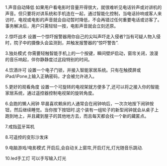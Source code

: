 1.声音自动降低
如果用户看电影时音量开得很大，就很难听见电话铃声或对讲机的声音。但只要将对讲系统和手机连在一起，通过智能化控制，当电话铃响或客人来访时，电视或电影的声音就会自动暂时降低，不会再错过任何重要电话或访客了。事务解决后，用户只需轻轻一按，电影声音就会立刻还原。


2.惊吓战术
设置一个惊吓报警器用你自己的尖叫声吓走入侵者?当有可疑人物入侵时，院子中的摄像头会监测到，并触发报警器的“惊吓警告”.

3.独处模式
你需要轻触智能手机上的一个按键，瞬间壁炉启动，窗帘关闭，浪漫的音乐响起，伴你静静度过这段特别的时间。

4.饮酒许可
设置一个电子门锁，并接入智能家居系统。只有在触摸屏或iPad/iPone上输入正确密码，才会被允许进入。

5.更好的观看角度
设置一个可旋转的电视架就方便多了,还可以将之接入你的智能家居系统，通过遥控器控制电视架的旋转角度。

6.会跑的懒人闹钟
早晨喜欢赖床的人通常会在闹钟响后，一次次地按下闹钟按钮，然后继续睡觉。当你按下按钮时.这个装有一组轮子的新型闹钟就会从桌子上跑到地上，并且藏到屋子的其他地方去，而且每天都会找一个新的藏匿点。

7.戒指蓝牙耳机

8.可遥控的变形沙发床

9.电脑游戏/电影模式
开启后,会自动关上窗帘,开启灯光,灯光随音乐跳动.

10.led手工灯
可以手写输入灯光
